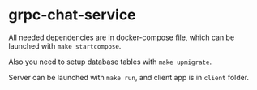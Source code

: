 # grpc-chat-service

All needed dependencies are in docker-compose file, which can be launched with ``` make startcompose ```. 

Also you need to setup database tables with ``` make upmigrate ```. 

Server can be launched with ``` make run ```, and client app is in ``` client ``` folder.
